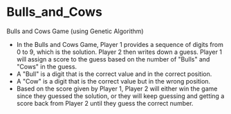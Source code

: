 # Bulls_and_Cows
Bulls and Cows Game (using Genetic Algorithm)

- In the Bulls and Cows Game, Player 1 provides a sequence of digits from 0 to 9, which is the solution. Player 2 then writes down a guess. Player 1 will assign a score to the guess based on the number of "Bulls" and "Cows" in the guess.
- A "Bull" is a digit that is the correct value and in the correct position.
- A "Cow" is a digit that is the correct value but in the wrong position.
- Based on the score given by Player 1, Player 2 will either win the game since they guessed the solution, or they will keep guessing and getting a score back from Player 2 until they guess the correct number.
